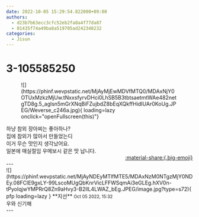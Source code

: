 ```yaml
---
date: 2022-10-05 15:29:54.822000+09:00
authors:
  - d23b7b63ecc3cfc52eb2fa8a4f77da87
  - 01435f74a49ba8a519705ad242348232
categories:
  - Jisun
---
```


# 3-105585250

<div class="post-container" markdown="1">
<div class="content-container md-sidebar__scrollwrap" markdown="1">


<figure markdown="1">
![](https://phinf.wevpstatic.net/MjAyMjEwMDVfMTQ0/MDAxNjY0OTUxMzkzMjUw.tNxxsfyrvDHci0LhSB5B3tbtsaetmtWAe482netgTD8g.5_aglsn5mGrXNqBiFZujbdZ8bEqXQkffHidIUAr0KoUg.JPEG/Weverse_c246a.jpg){ loading=lazy onclick="openFullscreen(this)"}
</figure>
하냥 참외 장아찌는 좋아하나?<br>집에 참외가 많아서 만들었는디<br>이거 무슨 맛인지 생각났어요.<br>일본에 매실절임 우메보시 같은 맛 납니다.

</div>
</div>

<div style="text-align: right;" markdown="1">
<a href="https://weverse.io/fromis9/fanpost/3-105585250" style="text-align: right;">:material-share:{.big-emoji}</a>
</div>
---

<div class="comments-container md-sidebar__scrollwrap" markdown="1">
<div class="comment" markdown="1">
<div class='id-container' markdown="1">
![](https://phinf.wevpstatic.net/MjAyNDEyMTlfMTE5/MDAxNzM0NTgzMjY0NDEy.08FClE9gxLY-99LscoMUgQbKnrVicLFFWSqmAi3eGLEg.hXV0n-tPyoIqjwYMPRrQ8Zn9aHvy3-B2llL4LWAZ_bEg.JPEG/image.jpg?type=s72){ pfp loading=lazy }
**<span class="artist">지선</span>** <small>Oct 05 2022, 15:32</small><br>
</div>
<div class='comment-body' markdown="1">
우와 신기해
</div>
</div>
</div>
---
